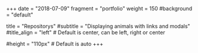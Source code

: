 +++ 
date = "2018-07-09"
fragment = "portfolio"
weight = 150
#background = "default"

title = "Repositorys"
#subtitle = "Displaying animals with links and modals"
#title_align = "left" # Default is center, can be left, right or center

#height = "110px" # Default is auto
+++
